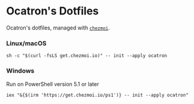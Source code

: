 # Ocatron's Dotfiles

Ocatron's dotfiles, managed with [`chezmoi`](https://github.com/twpayne/chezmoi).

### Linux/macOS
```shell
sh -c "$(curl -fsLS get.chezmoi.io)" -- init --apply ocatron
```

### Windows
Run on PowerShell version 5.1 or later

```shell
iex "&{$(irm 'https://get.chezmoi.io/ps1')} -- init --apply ocatron"
```
